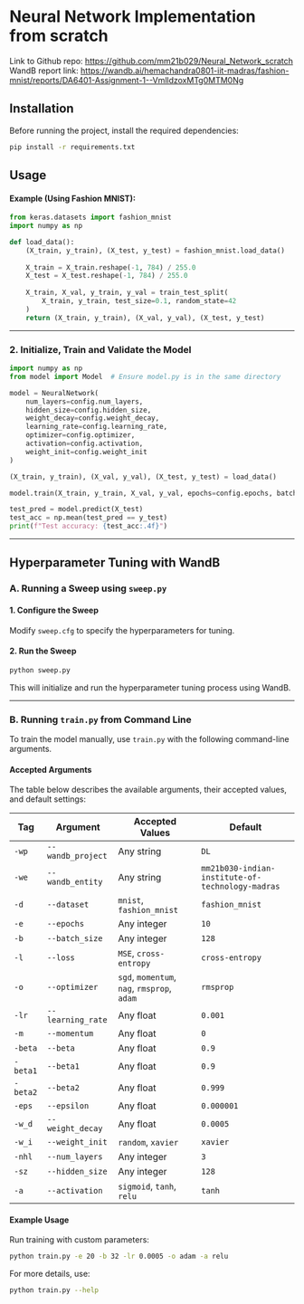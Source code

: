 # Neural Network Implementation from scratch

Link to Github repo: https://github.com/mm21b029/Neural_Network_scratch
WandB report link: https://wandb.ai/hemachandra0801-iit-madras/fashion-mnist/reports/DA6401-Assignment-1--VmlldzoxMTg0MTM0Ng

## Installation

Before running the project, install the required dependencies:

```bash
pip install -r requirements.txt
```

## Usage

#### Example (Using Fashion MNIST):

```python
from keras.datasets import fashion_mnist
import numpy as np

def load_data():
    (X_train, y_train), (X_test, y_test) = fashion_mnist.load_data()
    
    X_train = X_train.reshape(-1, 784) / 255.0
    X_test = X_test.reshape(-1, 784) / 255.0
    
    X_train, X_val, y_train, y_val = train_test_split(
        X_train, y_train, test_size=0.1, random_state=42
    )
    return (X_train, y_train), (X_val, y_val), (X_test, y_test)
```

---

### 2. Initialize, Train and Validate the Model

```python
import numpy as np
from model import Model  # Ensure model.py is in the same directory

model = NeuralNetwork(
    num_layers=config.num_layers,
    hidden_size=config.hidden_size,
    weight_decay=config.weight_decay,
    learning_rate=config.learning_rate,
    optimizer=config.optimizer,
    activation=config.activation,
    weight_init=config.weight_init
)

(X_train, y_train), (X_val, y_val), (X_test, y_test) = load_data()

model.train(X_train, y_train, X_val, y_val, epochs=config.epochs, batch_size=config.batch_size)

test_pred = model.predict(X_test)
test_acc = np.mean(test_pred == y_test)
print(f"Test accuracy: {test_acc:.4f}")
```

---

## Hyperparameter Tuning with WandB

### A. Running a Sweep using `sweep.py`

#### 1. Configure the Sweep
Modify `sweep.cfg` to specify the hyperparameters for tuning.

#### 2. Run the Sweep
```bash
python sweep.py
```
This will initialize and run the hyperparameter tuning process using WandB.

---

### B. Running `train.py` from Command Line

To train the model manually, use `train.py` with the following command-line arguments.

#### Accepted Arguments
The table below describes the available arguments, their accepted values, and default settings:

| Tag | Argument | Accepted Values | Default |
|------|----------|----------------|---------|
| `-wp` | `--wandb_project` | Any string | `DL` |
| `-we` | `--wandb_entity` | Any string | `mm21b030-indian-institute-of-technology-madras` |
| `-d` | `--dataset` | `mnist`, `fashion_mnist` | `fashion_mnist` |
| `-e` | `--epochs` | Any integer | `10` |
| `-b` | `--batch_size` | Any integer | `128` |
| `-l` | `--loss` | `MSE`, `cross-entropy` | `cross-entropy` |
| `-o` | `--optimizer` | `sgd`, `momentum`, `nag`, `rmsprop`, `adam` | `rmsprop` |
| `-lr` | `--learning_rate` | Any float | `0.001` |
| `-m` | `--momentum` | Any float | `0` |
| `-beta` | `--beta` | Any float | `0.9` |
| `-beta1` | `--beta1` | Any float | `0.9` |
| `-beta2` | `--beta2` | Any float | `0.999` |
| `-eps` | `--epsilon` | Any float | `0.000001` |
| `-w_d` | `--weight_decay` | Any float | `0.0005` |
| `-w_i` | `--weight_init` | `random`, `xavier` | `xavier` |
| `-nhl` | `--num_layers` | Any integer | `3` |
| `-sz` | `--hidden_size` | Any integer | `128` |
| `-a` | `--activation` | `sigmoid`, `tanh`, `relu` | `tanh` |

#### Example Usage
Run training with custom parameters:
```bash
python train.py -e 20 -b 32 -lr 0.0005 -o adam -a relu
```

For more details, use:
```bash
python train.py --help
```